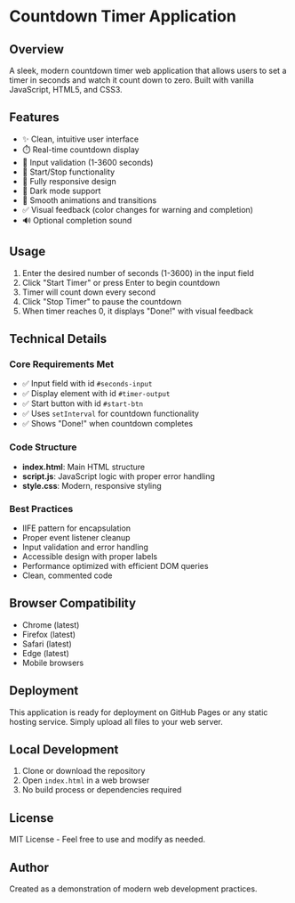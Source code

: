 # Countdown Timer Application

## Overview
A sleek, modern countdown timer web application that allows users to set a timer in seconds and watch it count down to zero. Built with vanilla JavaScript, HTML5, and CSS3.

## Features
- ✨ Clean, intuitive user interface
- ⏱️ Real-time countdown display
- 🎯 Input validation (1-3600 seconds)
- 🛑 Start/Stop functionality
- 📱 Fully responsive design
- 🌙 Dark mode support
- 🎨 Smooth animations and transitions
- ✅ Visual feedback (color changes for warning and completion)
- 🔊 Optional completion sound

## Usage
1. Enter the desired number of seconds (1-3600) in the input field
2. Click "Start Timer" or press Enter to begin countdown
3. Timer will count down every second
4. Click "Stop Timer" to pause the countdown
5. When timer reaches 0, it displays "Done!" with visual feedback

## Technical Details

### Core Requirements Met
- ✅ Input field with id `#seconds-input`
- ✅ Display element with id `#timer-output`
- ✅ Start button with id `#start-btn`
- ✅ Uses `setInterval` for countdown functionality
- ✅ Shows "Done!" when countdown completes

### Code Structure
- **index.html**: Main HTML structure
- **script.js**: JavaScript logic with proper error handling
- **style.css**: Modern, responsive styling

### Best Practices
- IIFE pattern for encapsulation
- Proper event listener cleanup
- Input validation and error handling
- Accessible design with proper labels
- Performance optimized with efficient DOM queries
- Clean, commented code

## Browser Compatibility
- Chrome (latest)
- Firefox (latest)
- Safari (latest)
- Edge (latest)
- Mobile browsers

## Deployment
This application is ready for deployment on GitHub Pages or any static hosting service. Simply upload all files to your web server.

## Local Development
1. Clone or download the repository
2. Open `index.html` in a web browser
3. No build process or dependencies required

## License
MIT License - Feel free to use and modify as needed.

## Author
Created as a demonstration of modern web development practices.